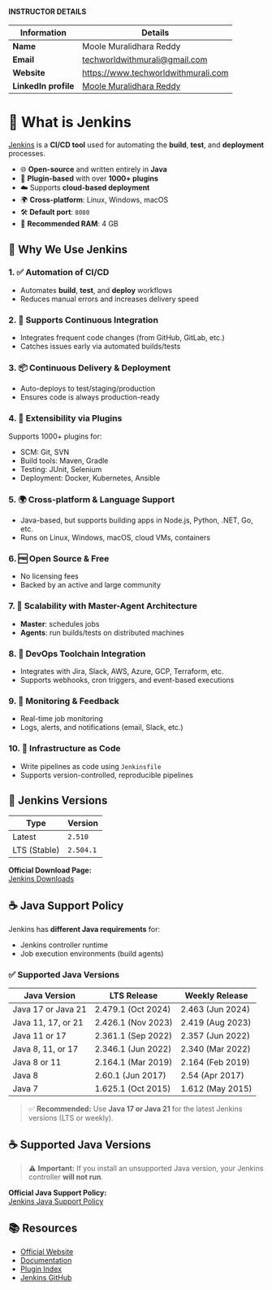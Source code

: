 #### INSTRUCTOR DETAILS

|  Information             | Details                                                                      |
|----------------------    |------------------------------------------------------------------------------|
| **Name**                 | Moole Muralidhara Reddy                                                      |
| **Email**                | techworldwithmurali@gmail.com                                                |
| **Website**              | https://www.techworldwithmurali.com               |
| **LinkedIn profile**     | [Moole Muralidhara Reddy](https://www.linkedin.com/in/moole-muralidhara-reddy) |

# 🧪 What is Jenkins

[Jenkins](https://www.jenkins.io/) is a **CI/CD tool** used for automating the **build**, **test**, and **deployment** processes.

- 🌐 **Open-source** and written entirely in **Java**
- 🔌 **Plugin-based** with over **1000+ plugins**
- ☁️ Supports **cloud-based deployment**
- 🌍 **Cross-platform**: Linux, Windows, macOS
- 🛠️ **Default port**: `8080`
- 💾 **Recommended RAM**: 4 GB

## 🚀 Why We Use Jenkins

### 1. ✅ Automation of CI/CD
- Automates **build**, **test**, and **deploy** workflows
- Reduces manual errors and increases delivery speed

### 2. 🔁 Supports Continuous Integration
- Integrates frequent code changes (from GitHub, GitLab, etc.)
- Catches issues early via automated builds/tests

### 3. 📦 Continuous Delivery & Deployment
- Auto-deploys to test/staging/production
- Ensures code is always production-ready

### 4. 🔌 Extensibility via Plugins
Supports 1000+ plugins for:
- SCM: Git, SVN
- Build tools: Maven, Gradle
- Testing: JUnit, Selenium
- Deployment: Docker, Kubernetes, Ansible

### 5. 🌍 Cross-platform & Language Support
- Java-based, but supports building apps in Node.js, Python, .NET, Go, etc.
- Runs on Linux, Windows, macOS, cloud VMs, containers

### 6. 🆓 Open Source & Free
- No licensing fees
- Backed by an active and large community

### 7. 📡 Scalability with Master-Agent Architecture
- **Master**: schedules jobs
- **Agents**: run builds/tests on distributed machines

### 8. 🔗 DevOps Toolchain Integration
- Integrates with Jira, Slack, AWS, Azure, GCP, Terraform, etc.
- Supports webhooks, cron triggers, and event-based executions

### 9. 👀 Monitoring & Feedback
- Real-time job monitoring
- Logs, alerts, and notifications (email, Slack, etc.)

### 10. 🧾 Infrastructure as Code
- Write pipelines as code using `Jenkinsfile`
- Supports version-controlled, reproducible pipelines

## 📌 Jenkins Versions

| Type         | Version   |
|--------------|-----------|
| Latest       | `2.510` |
| LTS (Stable) | `2.504.1`   |

 **Official Download Page:**  
[Jenkins Downloads](https://www.jenkins.io/download/)

## ☕ Java Support Policy

Jenkins has **different Java requirements** for:
- Jenkins controller runtime
- Job execution environments (build agents)

### ✅ Supported Java Versions

| **Java Version**             | **LTS Release**          | **Weekly Release**    |
|-----------------------------|--------------------------|------------------------|
| Java 17 or Java 21          | 2.479.1 (Oct 2024)       | 2.463 (Jun 2024)       |
| Java 11, 17, or 21          | 2.426.1 (Nov 2023)       | 2.419 (Aug 2023)       |
| Java 11 or 17               | 2.361.1 (Sep 2022)       | 2.357 (Jun 2022)       |
| Java 8, 11, or 17           | 2.346.1 (Jun 2022)       | 2.340 (Mar 2022)       |
| Java 8 or 11                | 2.164.1 (Mar 2019)       | 2.164 (Feb 2019)       |
| Java 8                      | 2.60.1 (Jun 2017)        | 2.54 (Apr 2017)        |
| Java 7                      | 1.625.1 (Oct 2015)       | 1.612 (May 2015)       |

> ✅ **Recommended:** Use **Java 17 or Java 21** for the latest Jenkins versions (LTS or weekly).

## ☕ Supported Java Versions

> ⚠️ **Important:** If you install an unsupported Java version, your Jenkins controller **will not run**.

 **Official Java Support Policy:**  
[Jenkins Java Support Policy](https://www.jenkins.io/doc/book/platform-information/support-policy-java/)

## 📚 Resources

- [Official Website](https://www.jenkins.io/)
- [Documentation](https://www.jenkins.io/doc/)
- [Plugin Index](https://plugins.jenkins.io/)
- [Jenkins GitHub](https://github.com/jenkinsci/jenkins)
```
